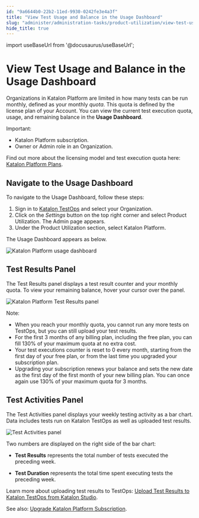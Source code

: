 ```yaml
---
id: "9a6644b0-22b2-11ed-9930-0242fe3e4a3f"
title: "View Test Usage and Balance in the Usage Dashboard"
slug: "administer/administration-tasks/product-utilization/view-test-usage-and-balance-in-the-usage-dashboard"
hide_title: true
---
```

import useBaseUrl from '@docusaurus/useBaseUrl';


# <a id="id" class="anchor_top_offset"/><a id="ariaid-title1" class="anchor_top_offset"/>View Test Usage and Balance in the Usage Dashboard

<p xmlns="http://www.w3.org/1999/xhtml" className="p">Organizations in <span className="ph">Katalon Platform</span> are limited in how many tests can be run monthly, defined as your monthly <em className="ph i">quota</em>. This quota is defined by the license plan of your Account. You can view the current test execution quota, usage, and remaining balance in the <strong className="ph b">Usage Dashboard</strong>.</p> 
<div xmlns="http://www.w3.org/1999/xhtml" className="note important note_important"><span className="note__title">Important:</span> <ul className="ul"><li className="li"><span className="ph">Katalon Platform</span> subscription.</li><li className="li">Owner or Admin role in an Organization.</li></ul><p className="p">Find out more about the licensing model and test execution quota here: <a className="xref" href="/administer/katalon-platform-packages/katalon-platform-plans">Katalon Platform Plans</a>.</p></div>

## <a id="task-9291" class="anchor_top_offset"/>Navigate to the Usage Dashboard

<section xmlns="http://www.w3.org/1999/xhtml" className="section context">To navigate to the <span className="ph uicontrol">Usage Dashboard</span>, follow these steps:</section> 
<ol xmlns="http://www.w3.org/1999/xhtml" className="ol steps"><li className="li step"><span className="ph cmd">Sign in to <a className="xref j-external-link" href="https://testops.katalon.io/" target="_blank">Katalon TestOps</a> and select your Organization.</span></li><li className="li step"><span className="ph cmd">Click on the <em className="ph i">Settings</em> button on the top right corner and select <span className="ph uicontrol">Product Utilization</span>. The <span className="ph uicontrol">Admin</span> page appears.</span></li><li className="li step"><span className="ph cmd">Under the <span className="ph uicontrol">Product Utilization</span> section, select <span className="ph uicontrol">Katalon Platform</span>.</span></li></ol> 
<section xmlns="http://www.w3.org/1999/xhtml" className="section result"><p className="p">The <span className="ph uicontrol">Usage Dashboard</span> appears as below.</p><img className="image" width={700} src={useBaseUrl("/cf691050-3e48-11ed-9930-0242fe3e4a3f.png")} alt="Katalon Platform usage dashboard" /></section> 

## <a id="id_2" class="anchor_top_offset"/>Test Results Panel

<p xmlns="http://www.w3.org/1999/xhtml" className="p">The <span className="ph uicontrol">Test Results</span> panel displays a test result counter and your monthly quota. To view your remaining balance, hover your cursor over the panel.</p> 
<p xmlns="http://www.w3.org/1999/xhtml" className="p"><img className="image" width={500} src={useBaseUrl("/ce4773b0-3e48-11ed-9930-0242fe3e4a3f.png")} alt="Katalon Platform Test Results panel" /></p> 
<div xmlns="http://www.w3.org/1999/xhtml" className="note note note_note"><span className="note__title">Note:</span> <ul className="ul"><li className="li">When you reach your monthly quota, you cannot run any more tests on TestOps, but you can still upload your test results.</li><li className="li">For the first 3 months of any billing plan, including the free plan, you can fill 130% of your maximum quota at no extra cost.</li><li className="li">Your test executions counter is reset to 0 every month, starting from the first day of your free plan, or from the last time you upgraded your subscription plan.</li><li className="li">Upgrading your subscription renews your balance and sets the new date as the first day of the first month of your new billing plan. You can once again use 130% of your maximum quota for 3 months.</li></ul></div>

## <a id="id_3" class="anchor_top_offset"/>Test Activities Panel

<p xmlns="http://www.w3.org/1999/xhtml" className="p">The <span className="ph uicontrol">Test Activities</span> panel displays your weekly testing activity as a bar chart. Data includes tests run on <span className="ph">Katalon TestOps</span> as well as uploaded test results.</p> 
<p xmlns="http://www.w3.org/1999/xhtml" className="p"><img className="image" width={700} src={useBaseUrl("/d0aeafb0-3e48-11ed-9930-0242fe3e4a3f.png")} alt="Test Activities panel" /></p> 
<p xmlns="http://www.w3.org/1999/xhtml" className="p">Two numbers are displayed on the right side of the bar chart:</p> 
<ul xmlns="http://www.w3.org/1999/xhtml" className="ul"><li className="li"><p className="p"> <strong className="ph b">Test Results</strong> represents the total number of tests executed the preceding week.</p></li><li className="li"><p className="p"> <strong className="ph b">Test Duration</strong> represents the total time spent executing tests the preceding week.</p></li></ul> 
<p xmlns="http://www.w3.org/1999/xhtml" className="p">Learn more about uploading test results to TestOps: <a className="xref" href="/analyze/reports/upload-test-reports/upload-test-results-from-katalon-studio-to-katalon-testops-manually">Upload Test Results to Katalon TestOps from Katalon Studio</a>.</p> 
<p xmlns="http://www.w3.org/1999/xhtml" className="p">See also: <a className="xref" href="/administer/administration-tasks/subscription-management/katalon-platform-subscription/upgrade-katalon-platform-subscription#id_1">Upgrade Katalon Platform Subscription</a>.</p> 
